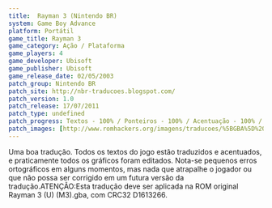 ```yaml
---
title:  Rayman 3 (Nintendo BR)
system: Game Boy Advance
platform: Portátil
game_title: Rayman 3
game_category: Ação / Plataforma
game_players: 4
game_developer: Ubisoft
game_publisher: Ubisoft
game_release_date: 02/05/2003
patch_group: Nintendo BR
patch_site: http://nbr-traducoes.blogspot.com/
patch_version: 1.0
patch_release: 17/07/2011
patch_type: undefined
patch_progress: Textos - 100% / Ponteiros - 100% / Acentuação - 100% / Gráficos - 95% / Revisão - 100%
patch_images: [http://www.romhackers.org/imagens/traducoes/%5BGBA%5D%20Rayman%203%20-%20Nintendo%20BR%20-%201.png,http://www.romhackers.org/imagens/traducoes/%5BGBA%5D%20Rayman%203%20-%20Nintendo%20BR%20-%202.png,http://www.romhackers.org/imagens/traducoes/%5BGBA%5D%20Rayman%203%20-%20Nintendo%20BR%20-%203.png]
---
```

Uma boa tradução. Todos os textos do jogo estão traduzidos e acentuados, e praticamente todos os gráficos foram editados. Nota-se pequenos erros ortográficos em alguns momentos, mas nada que atrapalhe o jogador ou que não possa ser corrigido em um futura versão da tradução.ATENÇÃO:Esta tradução deve ser aplicada na ROM original Rayman 3 (U) (M3).gba, com CRC32 D1613266.
